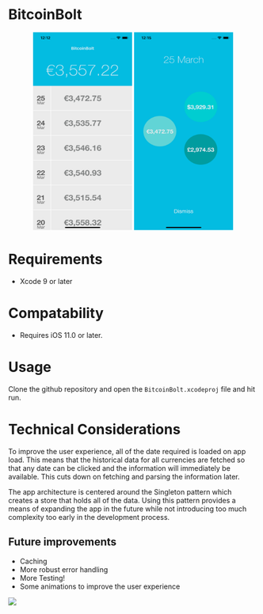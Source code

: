 # BitcoinBolt
<p align="center">
  <img src="./screen_1.png" width="200" height="400"  />
  <img src="./screen_2.png" width="200" height="400"  />
</p>


# Requirements

- Xcode 9 or later

# Compatability

- Requires iOS 11.0 or later.


# Usage

Clone the github repository and open the `BitcoinBolt.xcodeproj` file and hit run.


# Technical Considerations

To improve the user experience, all of the date required is loaded on app load. This means that the historical data for all currencies are fetched so that any date can be clicked and the information will immediately be available. This cuts down on fetching and parsing the information later.

The app architecture is centered around the Singleton pattern which creates a store that holds all of the data. Using this pattern provides a means of expanding the app in the future while not introducing too much complexity too early in the development process.

## Future improvements
- Caching
- More robust error handling
- More Testing!
- Some animations to improve the user experience


![](https://media.giphy.com/media/OS8mPktWKwacg/giphy.gif)





